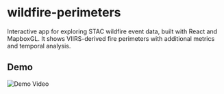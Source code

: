 # wildfire-perimeters

Interactive app for exploring STAC wildfire event data, built with React and MapboxGL. It shows VIIRS-derived fire perimeters with additional metrics and temporal analysis.

## Demo

![Demo Video](src/assets/demo-video.gif)

